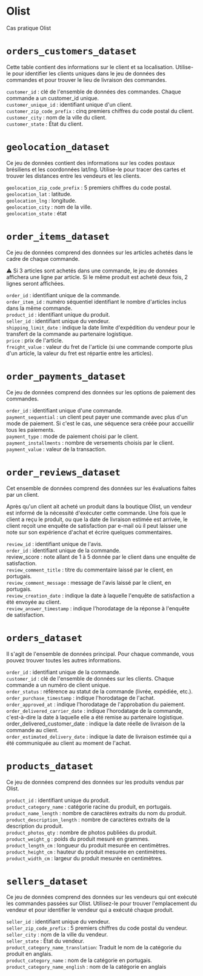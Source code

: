 # Olist
Cas pratique Olist 

# `orders_customers_dataset`

Cette table contient des informations sur le client et sa localisation. Utilise-le pour identifier les clients uniques dans le jeu de données des commandes et pour trouver le lieu de livraison des commandes.

`customer_id` : clé de l'ensemble de données des commandes. Chaque commande a un customer_id unique.  
`customer_unique_id` : identifiant unique d'un client.  
`customer_zip_code_prefix` : cinq premiers chiffres du code postal du client.  
`customer_city` : nom de la ville du client.  
`customer_state` : État du client.


# `geolocation_dataset`

Ce jeu de données contient des informations sur les codes postaux brésiliens et les coordonnées lat/lng. Utilise-le pour tracer des cartes et trouver les distances entre les vendeurs et les clients.

`geolocation_zip_code_prefix` : 5 premiers chiffres du code postal.   
`geolocation_lat` : latitude.   
`geolocation_lng` : longitude.  
`geolocation_city` : nom de la ville.  
`geolocation_state` : état


# `order_items_dataset`

Ce jeu de données comprend des données sur les articles achetés dans le cadre de chaque commande.

⚠️ Si 3 articles sont achetés dans une commande, le jeu de données affichera une ligne par article. Si le même produit est acheté deux fois, 2 lignes seront affichées.

`order_id` : identifiant unique de la commande.  
`order_item_id` : numéro séquentiel identifiant le nombre d'articles inclus dans la même commande.   
`product_id` : identifiant unique du produit.  
`seller_id` : identifiant unique du vendeur.   
`shipping_limit_date` : indique la date limite d'expédition du vendeur pour le transfert de la commande au partenaire logistique.   
`price` : prix de l'article.  
`freight_value` : valeur du fret de l'article (si une commande comporte plus d'un article, la valeur du fret est répartie entre les articles).   


# `order_payments_dataset`

Ce jeu de données comprend des données sur les options de paiement des commandes.

`order_id` : identifiant unique d'une commande.  
`payment_sequential` : un client peut payer une commande avec plus d'un mode de paiement. Si c'est le cas, une séquence sera créée pour accueillir tous les paiements.   
`payment_type` : mode de paiement choisi par le client.   
`payment_installments` : nombre de versements choisis par le client.   
`payment_value` : valeur de la transaction.   


# `order_reviews_dataset`

Cet ensemble de données comprend des données sur les évaluations faites par un client.

Après qu'un client ait acheté un produit dans la boutique Olist, un vendeur est informé de la nécessité d'exécuter cette commande. Une fois que le client a reçu le produit, ou que la date de livraison estimée est arrivée, le client reçoit une enquête de satisfaction par e-mail où il peut laisser une note sur son expérience d'achat et écrire quelques commentaires.

`review_id` : identifiant unique de l'avis.  
`order_id` : identifiant unique de la commande.   
review_score : note allant de 1 à 5 donnée par le client dans une enquête de satisfaction.   
`review_comment_title` : titre du commentaire laissé par le client, en portugais.  
`review_comment_message` : message de l'avis laissé par le client, en portugais.   
`review_creation_date` : indique la date à laquelle l'enquête de satisfaction a été envoyée au client.  
`review_answer_timestamp` : indique l'horodatage de la réponse à l'enquête de satisfaction.  

# `orders_dataset`

Il s'agit de l'ensemble de données principal. Pour chaque commande, vous pouvez trouver toutes les autres informations.

`order_id` : identifiant unique de la commande.  
`customer_id` : clé de l'ensemble de données sur les clients. Chaque commande a un numéro de client unique.  
`order_status` : référence au statut de la commande (livrée, expédiée, etc.).  
`order_purchase_timestamp` : indique l'horodatage de l'achat.  
`order_approved_at` : indique l'horodatage de l'approbation du paiement.  
`order_delivered_carrier_date` : indique l'horodatage de la commande, c'est-à-dire la date à laquelle elle a été remise au partenaire logistique.
order_delivered_customer_date : indique la date réelle de livraison de la commande au client.  
`order_estimated_delivery_date` : indique la date de livraison estimée qui a été communiquée au client au moment de l'achat.  



# `products_dataset`

Ce jeu de données comprend des données sur les produits vendus par Olist.

`product_id` : identifiant unique du produit.  
`product_category_name` : catégorie racine du produit, en portugais.   
`product_name_length` : nombre de caractères extraits du nom du produit.  
`product_description_length` : nombre de caractères extraits de la description du produit.  
`product_photos_qty` : nombre de photos publiées du produit.  
`product_weight_g` : poids du produit mesuré en grammes.  
`product_length_cm` : longueur du produit mesurée en centimètres.  
`product_height_cm` : hauteur du produit mesurée en centimètres.  
`product_width_cm` : largeur du produit mesurée en centimètres.   


# `sellers_dataset`

Ce jeu de données comprend des données sur les vendeurs qui ont exécuté les commandes passées sur Olist. Utilisez-le pour trouver l'emplacement du vendeur et pour identifier le vendeur qui a exécuté chaque produit.

`seller_id` : identifiant unique du vendeur.  
`seller_zip_code_prefix` : 5 premiers chiffres du code postal du vendeur.  
`seller_city` : nom de la ville du vendeur.  
`seller_state` : État du vendeur.  
`product_category_name_translation`: Traduit le nom de la catégorie du produit en anglais.   
`product_category_name` : nom de la catégorie en portugais.  
`product_category_name_english` : nom de la catégorie en anglais
